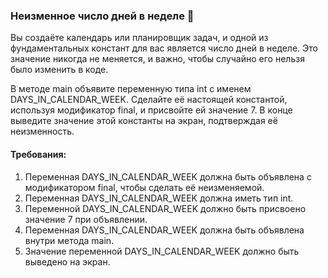 
### Неизменное число дней в неделе 📅

Вы создаёте календарь или планировщик задач, и одной из фундаментальных констант для вас является число дней в неделе. Это значение никогда не меняется, и важно, чтобы случайно его нельзя было изменить в коде.

В методе main объявите переменную типа int с именем DAYS_IN_CALENDAR_WEEK. Сделайте её настоящей константой, используя модификатор final, и присвойте ей значение 7. В конце выведите значение этой константы на экран, подтверждая её неизменность.

#### Требования:
1. Переменная DAYS_IN_CALENDAR_WEEK должна быть объявлена с модификатором final, чтобы сделать её неизменяемой.
2. Переменная DAYS_IN_CALENDAR_WEEK должна иметь тип int.
3. Переменной DAYS_IN_CALENDAR_WEEK должно быть присвоено значение 7 при объявлении.
4. Переменная DAYS_IN_CALENDAR_WEEK должна быть объявлена внутри метода main.
5. Значение переменной DAYS_IN_CALENDAR_WEEK должно быть выведено на экран.